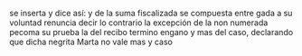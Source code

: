 se inserta y dice así: y de la suma fiscalizada se compuesta entre
gada a su voluntad renuncia decir lo contrario la excepción de la
non numerada pecoma su prueba la del recibo termino engano y
mas del caso, declarando que dicha negrita Marta no vale mas y caso